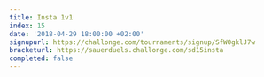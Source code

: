 ```yaml
---
title: Insta 1v1
index: 15
date: '2018-04-29 18:00:00 +02:00'
signupurl: https://challonge.com/tournaments/signup/SfW0gklJ7w
bracketurl: https://sauerduels.challonge.com/sd15insta
completed: false
---
```

